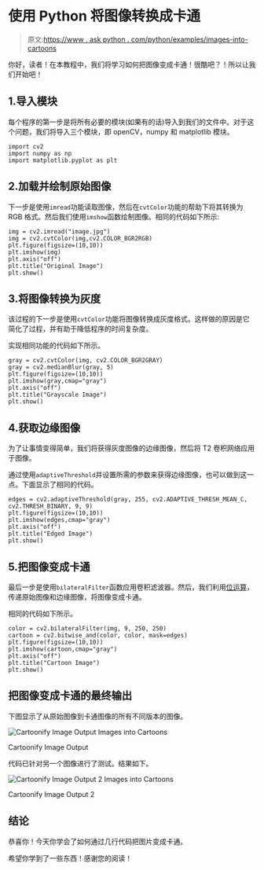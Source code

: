 # 使用 Python 将图像转换成卡通

> 原文:[https://www . ask python . com/python/examples/images-into-cartoons](https://www.askpython.com/python/examples/images-into-cartoons)

你好，读者！在本教程中，我们将学习如何把图像变成卡通！很酷吧？！所以让我们开始吧！

## 1.导入模块

每个程序的第一步是将所有必要的模块(如果有的话)导入到我们的文件中。对于这个问题，我们将导入三个模块，即 openCV，numpy 和 matplotlib 模块。

```
import cv2
import numpy as np
import matplotlib.pyplot as plt

```

## 2.加载并绘制原始图像

下一步是使用`imread`功能读取图像，然后在`cvtColor`功能的帮助下将其转换为 RGB 格式。然后我们使用`imshow`函数绘制图像。相同的代码如下所示:

```
img = cv2.imread("image.jpg")
img = cv2.cvtColor(img,cv2.COLOR_BGR2RGB)
plt.figure(figsize=(10,10))
plt.imshow(img)
plt.axis("off")
plt.title("Original Image")
plt.show()

```

## 3.将图像转换为灰度

该过程的下一步是使用`cvtColor`功能将图像转换成灰度格式。这样做的原因是它简化了过程，并有助于降低程序的时间复杂度。

实现相同功能的代码如下所示。

```
gray = cv2.cvtColor(img, cv2.COLOR_BGR2GRAY)
gray = cv2.medianBlur(gray, 5)
plt.figure(figsize=(10,10))
plt.imshow(gray,cmap="gray")
plt.axis("off")
plt.title("Grayscale Image")
plt.show()

```

## 4.获取边缘图像

为了让事情变得简单，我们将获得灰度图像的边缘图像，然后将 T2 卷积网络应用于图像。

通过使用`adaptiveThreshold`并设置所需的参数来获得边缘图像，也可以做到这一点。下面显示了相同的代码。

```
edges = cv2.adaptiveThreshold(gray, 255, cv2.ADAPTIVE_THRESH_MEAN_C, cv2.THRESH_BINARY, 9, 9)
plt.figure(figsize=(10,10))
plt.imshow(edges,cmap="gray")
plt.axis("off")
plt.title("Edged Image")
plt.show()

```

## 5.把图像变成卡通

最后一步是使用`bilateralFilter`函数应用卷积滤波器。然后，我们利用[位运算](https://www.askpython.com/python-modules/numpy/numpy-bitwise-operations)，传递原始图像和边缘图像，将图像变成卡通。

相同的代码如下所示。

```
color = cv2.bilateralFilter(img, 9, 250, 250)
cartoon = cv2.bitwise_and(color, color, mask=edges)
plt.figure(figsize=(10,10))
plt.imshow(cartoon,cmap="gray")
plt.axis("off")
plt.title("Cartoon Image")
plt.show()

```

## 把图像变成卡通的最终输出

下图显示了从原始图像到卡通图像的所有不同版本的图像。

![Cartoonify Image Output Images into Cartoons](../Images/60e39d8e5c196aeb5185749271a93df0.png)

Cartoonify Image Output

代码已针对另一个图像进行了测试。结果如下。

![Cartoonify Image Output 2 Images into Cartoons](../Images/a0052201bd689a5f32f67a48ecaea18c.png)

Cartoonify Image Output 2

## 结论

恭喜你！今天你学会了如何通过几行代码把图片变成卡通。

希望你学到了一些东西！感谢您的阅读！